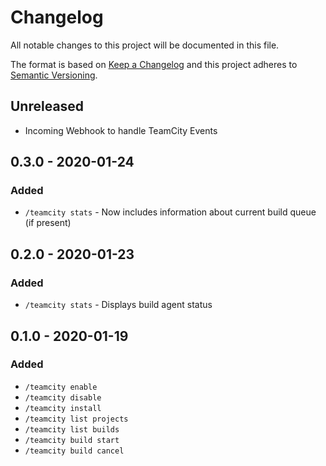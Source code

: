 # Changelog
All notable changes to this project will be documented in this file.

The format is based on [Keep a Changelog](http://keepachangelog.com/en/1.0.0/)
and this project adheres to [Semantic Versioning](http://semver.org/spec/v2.0.0.html).

## Unreleased
- Incoming Webhook to handle TeamCity Events

## 0.3.0 - 2020-01-24
### Added
- `/teamcity stats` - Now includes information about current build queue (if present)

## 0.2.0 - 2020-01-23
### Added
- `/teamcity stats` - Displays build agent status

## 0.1.0 - 2020-01-19
### Added
- `/teamcity enable`
- `/teamcity disable`
- `/teamcity install`
- `/teamcity list projects`
- `/teamcity list builds`
- `/teamcity build start`
- `/teamcity build cancel`
